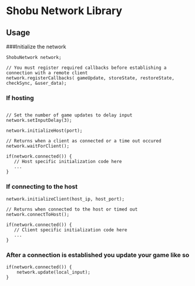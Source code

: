 # Shobu Network Library


## Usage


###Initialize the network
```
ShobuNetwork network;

// You must register required callbacks before establishing a connection with a remote client
network.registerCallbacks( gameUpdate, storeState, restoreState, checkSync, &user_data);

```

### If hosting
```

// Set the number of game updates to delay input
network.setInputDelay(3);

network.initializeHost(port);

// Returns when a client as connected or a time out occured
network.waitForClient();

if(network.connected()) {
   // Host specific initialization code here
   ...
}
```

### If connecting to the host

```
network.initializeClient(host_ip, host_port);

// Returns when connected to the host or timed out
network.connectToHost();

if(network.connected()) {
   // Client specific initialization code here
   ...
}
```

### After a connection is established you update your game like so
``` 
if(network.connected()) {
    network.update(local_input);
}
```

